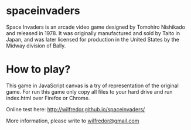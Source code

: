 spaceinvaders
=============

Space Invaders is an arcade video game designed by Tomohiro Nishikado and released in 1978. 
It was originally manufactured and sold by Taito in Japan, and was later licensed for production 
in the United States by the Midway division of Bally.

How to play?
=============

This game in JavaScript canvas is a try of representation of the original game. For run this game
only copy all files to your hard drive and run index.html over Firefox or Chrome.

Online test here: http://wilfredor.github.io/spaceinvaders/

More information, please write to wilfredor@gmail.com
